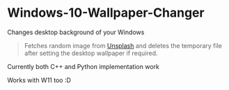 # Windows-10-Wallpaper-Changer
Changes desktop background of your Windows

>Fetches random image from [Unsplash](https://unsplash.com) and deletes the temporary file after setting the desktop wallpaper if required.

Currently both C++ and Python implementation work

Works with W11 too :D
